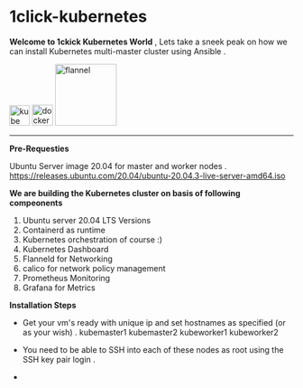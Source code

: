 # 1click-kubernetes
**Welcome to 1ckick Kubernetes World** , Lets take a sneek peak on how we can install Kubernetes multi-master cluster using Ansible .


<img width="36" alt="kube" src="https://user-images.githubusercontent.com/99710234/154669206-f2927d33-db97-43ac-b8e5-1340692767d6.png"> <img width="37" alt="docker" src="https://user-images.githubusercontent.com/99710234/154669208-eeab2758-d86d-438b-a566-071690820a6a.png"> <img width="109" alt="flannel" src="https://user-images.githubusercontent.com/99710234/154669213-e7153a7e-14b8-4959-8761-9a300348f074.png">

______________________________________________________________________________________________

**Pre-Requesties**

Ubuntu Server image 20.04 for master and worker nodes .
https://releases.ubuntu.com/20.04/ubuntu-20.04.3-live-server-amd64.iso

**We are building the Kubernetes cluster on basis of following compeonents**

1) Ubuntu server 20.04 LTS Versions 
2) Containerd as runtime
3) Kubernetes orchestration of course :)
4) Kubernetes Dashboard
5) Flanneld for Networking
6) calico for network policy management 
7) Prometheus Monitoring
8) Grafana for Metrics

**Installation Steps**

* Get your vm's ready with unique ip and set hostnames as specified (or as your wish) .
kubemaster1
kubemaster2
kubeworker1
kubeworker2
  
 * You need to be able to SSH into each of these nodes as root using the SSH key pair login .
 * 
 
  



 
